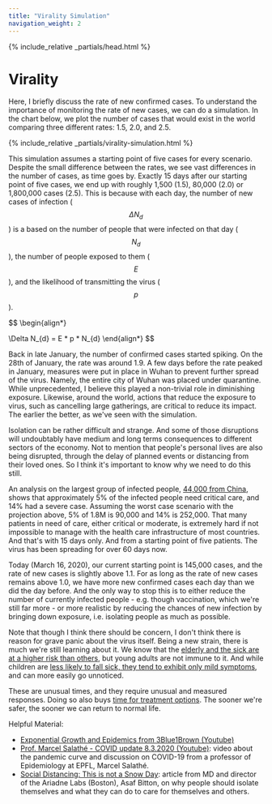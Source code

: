 ```yaml
---
title: "Virality Simulation"
navigation_weight: 2
---
```

{% include_relative _partials/head.html %}

# Virality

Here, I briefly discuss the rate of new confirmed cases.
To understand the importance of monitoring the rate of new cases, we can do a simulation.
In the chart below, we plot the number of cases that would exist in the world
comparing three different rates: 1.5, 2.0, and 2.5.

{% include_relative _partials/virality-simulation.html %}

This simulation assumes a starting point of five cases for every scenario. 
Despite the small difference between the rates, we see vast differences in the number of cases, as time goes by.
Exactly 15 days after our starting point of five cases, we end up with roughly 1,500 (1.5), 80,000 (2.0) or 1,800,000 cases (2.5).
This is because with each day, the number of new cases of infection ($$\Delta N_{d}$$) is a based on the 
number of people that were infected on that day ($$N_{d}$$), the number of people exposed to them ($$E$$),
and the likelihood of transmitting the virus ($$p$$).

$$
\begin{align*}

  \Delta N_{d} = E * p * N_{d}
\end{align*}
$$

Back in late January, the number of confirmed cases started spiking.
On the 28th of January, the rate was around 1.9.
A few days before the rate peaked in January, measures were put in place in Wuhan to
prevent further spread of the virus.
Namely, the entire city of Wuhan was placed under quarantine.
While unprecedented, I believe this played a non-trivial role in diminishing exposure.
Likewise, around the world, actions that reduce the exposure to virus, such as
cancelling large gatherings, are critical to reduce its impact.
The earlier the better, as we've seen with the simulation.

Isolation can be rather difficult and strange. 
And some of those disruptions will undoubtably have medium and long terms consequences to different sectors
of the economy. 
Not to mention that people's personal lives are also being disrupted, through the delay
of planned events or distancing from their loved ones.
So I think it's important to know why we need to do this still.

An analysis on the largest group of infected people, 
[44,000 from China](https://www.telegraph.co.uk/global-health/science-and-disease/coronavirus-new-data-china-tells-us-disease/), 
shows that approximately 5% of the infected people need critical care, and 14% had a severe case.
Assuming the worst case scenario with the projection above, 5% of 1.8M is 90,000 and 14% is 252,000.
That many patients in need of care, either critical or moderate, is extremely hard if not impossible to manage with the health
care infrastructure of most countries. And that's with 15 days only. And from a starting point of five patients.
The virus has been spreading for over 60 days now.

Today (March 16, 2020), our current starting point is 145,000 cases, and the rate of new cases is slightly above 1.1. 
For as long as the rate of new cases remains above 1.0, we have more new confirmed cases each day than we did the day before.
And the only way to stop this is to either reduce the number of currently infected people - 
e.g. though vaccination, which we're still far more - or more realistic by reducing the chances
of new infection by bringing down exposure, i.e. isolating people as much as possible.

Note that though I think there should be concern, I don't think there is reason for grave panic about the virus itself.
Being a new strain, there is much we're still learning about it. 
We know that the [elderly and the sick are at a higher risk than others](https://www.bbc.com/news/world-asia-china-51540981), but
young adults are not immune to it. And while children are [less likely to fall sick, they tend to exhibit only
mild symptoms](https://www.cdc.gov/coronavirus/2019-ncov/prepare/children-faq.html?CDC_AA_refVal=https%3A%2F%2Fwww.cdc.gov%2Fcoronavirus%2F2019-ncov%2Fspecific-groups%2Fchildren-faq.html), and can more easily go unnoticed.

These are unusual times, and they require unusual and measured responses.
Doing so also buys [time for treatment options](https://time.com/5790545/first-covid-19-vaccine/).
The sooner we're safer, the sooner we can return to normal life.


Helpful Material:

  - [Exponential Growth and Epidemics from 3Blue1Brown (Youtube)](https://www.youtube.com/watch?v=Kas0tIxDvrg)
  - [Prof. Marcel Salathé - COVID update 8.3.2020 (Youtube)](https://www.youtube.com/watch?v=u0cjSnAynGs):
  video about the pandemic curve and discussion on COVID-19 from a professor of Epidemiology at EPFL, Marcel Salathé.
  - [Social Distancing: This is not a Snow Day](https://www.ariadnelabs.org/resources/articles/news/social-distancing-this-is-not-a-snow-day/):
  article from MD and director of the Ariadne Labs (Boston), Asaf Bitton, on why people should isolate themselves and what they can do to care for themselves and others.